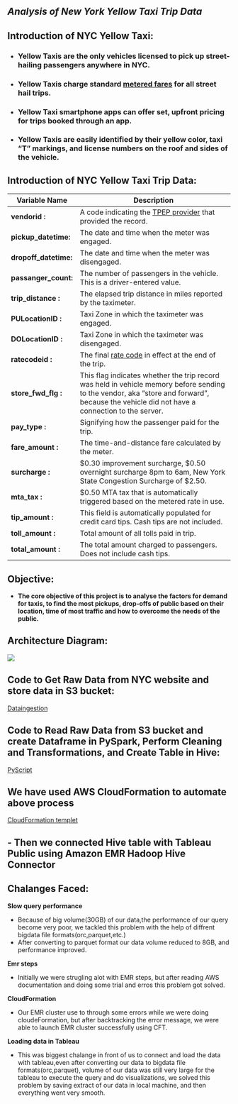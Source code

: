 ## *Analysis of New York Yellow Taxi Trip Data*

## Introduction of NYC Yellow Taxi: 
- ### Yellow Taxis are the only vehicles licensed to pick up street-hailing passengers anywhere in NYC. 
- ### Yellow Taxis charge standard [metered fares](https://www1.nyc.gov/site/tlc/passengers/taxi-fare.page) for all street hail trips.
- ### Yellow Taxi smartphone apps can offer set, upfront pricing for trips booked through an app.
- ### Yellow Taxis are easily identified by their yellow color, taxi “T” markings, and license numbers on the roof and sides of the vehicle.

## Introduction of NYC Yellow Taxi Trip Data:
Variable Name | Description |
--------------|------------------|
**vendorid :**|A code indicating the [TPEP provider](https://www1.nyc.gov/site/tlc/about/tlc-trip-record-data.page) that provided the record.<br>
**pickup_datetime:**| The date and time when the meter was engaged.<br>
**dropoff_datetime:**          |  The date and time when the meter was disengaged.<br>
**passanger_count:**        | The number of passengers in the vehicle. This is a driver-entered value.<br>
**trip_distance :**          | The elapsed trip distance in miles reported by the taximeter.<br>
**PULocationID :**| Taxi Zone in which the taximeter was engaged.<br>
**DOLocationID :** |Taxi Zone in which the taximeter was disengaged.<br>
**ratecodeid :**             |The final [rate code](https://www1.nyc.gov/site/tlc/passengers/taxi-fare.page) in effect at the end of the trip.<br>
**store_fwd_flg :**           |This flag indicates whether the trip record was held in vehicle memory before sending to the vendor, aka “store and forward”, because the vehicle did not have a connection to the server.<br>
**pay_type :**                |Signifying how the passenger paid for the trip.<br>
**fare_amount :**            | The time-and-distance fare calculated by the meter.<br>
**surcharge :**              | $0.30 improvement surcharge,  $0.50 overnight surcharge 8pm to 6am, New York State Congestion Surcharge of $2.50.<br>
**mta_tax :**                | $0.50 MTA tax that is automatically triggered based on the metered rate in use.<br>
**tip_amount :**             | This field is automatically populated for credit card tips. Cash tips are not included.<br>
**toll_amount :**            | Total amount of all tolls paid in trip.<br>
**total_amount :**           | The total amount charged to passengers. Does not include cash tips.





## Objective:
- **The core objective of this project is to analyse the factors for demand for taxis, to find the most pickups, drop-offs of public based on their location, time of most traffic and how to overcome the needs of the public.**

## Architecture Diagram:<br>
![](https://github.com/nileshsingal/Analysis-Of-NYC-Yellow-Taxi-/blob/master/Images/arch_dig.png)

## Code to Get Raw Data from NYC website and store data in S3 bucket:
[Dataingestion](https://github.com/nileshsingal/Analysis-Of-NYC-Yellow-Taxi-/blob/master/Code/dataingestion.sh)

## Code to Read Raw Data from S3 bucket and create Dataframe in PySpark, Perform Cleaning and Transformations, and Create Table in Hive:
[PyScript](https://github.com/nileshsingal/Analysis-Of-NYC-Yellow-Taxi-/blob/master/Code/finalScript.py)

## We have used AWS CloudFormation to automate above process
[CloudFormation templet](https://github.com/nileshsingal/Analysis-Of-NYC-Yellow-Taxi-/blob/master/Code/CFT.json)

## - Then we connected Hive table with Tableau Public using Amazon EMR Hadoop Hive Connector

## Chalanges Faced:
**Slow query performance**
- Because of big volume(30GB) of our data,the performance of our query become very poor, we tackled this problem with the help of diffrent bigdata file formats(orc,parquet,etc.)
- After converting to parquet format our data volume reduced to 8GB, and performance improved.

**Emr steps**
- Initially we were strugling alot with EMR steps, but after reading AWS documentation and doing some trial and erros this problem got solved.

**CloudFormation**
- Our EMR cluster use to through some errors while we were doing cloudeFormation, but after backtracking the error message, we were able to launch EMR cluster successfully using CFT.

**Loading data in Tableau**
- This was biggest chalange in front of us to connect and load the data with tableau,even after converting our data to bigdata file formats(orc,parquet), volume of our data was still very large for the tableau to execute the query and do visualizations, we solved this problem by saving extract of our data in local machine, and then everything went very smooth.
